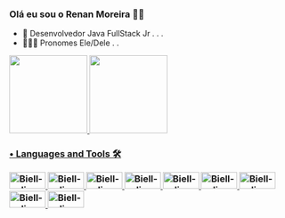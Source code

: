 ### Olá eu sou o Renan Moreira  👋🏾





- 🌱 Desenvolvedor Java FullStack Jr . . .
- 👨🏾‍🦲 Pronomes Ele/Dele . . 
<div align = "side">
  <a href="https://github.com/RenanMoreira92">
  <img height="140em" src="https://github-readme-stats.vercel.app/api?username=RenanMoreira92&show_icons=true&theme=github_cobalt&include_all_commits=true&count_private=true"/>
  <img height="140em" src="https://github-readme-stats.vercel.app/api/top-langs/?username=RenanMoreira92&layout=compact&langs_count=7&theme=github_cobalt"/>
</div>

  <h3><p align="left">• Languages and Tools 🛠</p>
  
<table><div style="display: inline_block" align = "left">
 
  <img alt="Biell-eclipse" height="30" width="65" src="https://img.shields.io/badge/Java-ED8B00?style=for-the-badge&logo=java&logoColor=white"/>
  <img alt="Biell-eclipse" height="30" width="65" src="https://img.shields.io/badge/MySQL-00000F?style=for-the-badge&logo=mysql&logoColor=white"/>
  <img alt="Biell-eclipse" height="30" width="65" src="https://img.shields.io/badge/Spring-6DB33F?style=for-the-badge&logo=spring&logoColor=white"/>
  <img alt="Biell-eclipse" height="30" width="65" src="https://img.shields.io/badge/React-20232A?style=for-the-badge&logo=react&logoColor=61DAFB"/>
  <img alt="Biell-eclipse" height="30" width="65" src="https://img.shields.io/badge/JavaScript-323330?style=for-the-badge&logo=javascript&logoColor=F7DF1E"/>
  <img alt="Biell-eclipse" height="30" width="65" src="https://img.shields.io/badge/Node.js-43853D?style=for-the-badge&logo=node.js&logoColor=white"/>
  <img alt="Biell-eclipse" height="30" width="65" src="https://img.shields.io/badge/HTML5-E34F26?style=for-the-badge&logo=html5&logoColor=white"/>
  <img alt="Biell-eclipse" height="30" width="65" src="https://img.shields.io/badge/CSS3-1572B6?style=for-the-badge&logo=css3&logoColor=white"/>
  <img alt="Biell-eclipse" height="30" width="65" src="https://img.shields.io/badge/Redux-593D88?style=for-the-badge&logo=redux&logoColor=white"/>






  </div></table>


